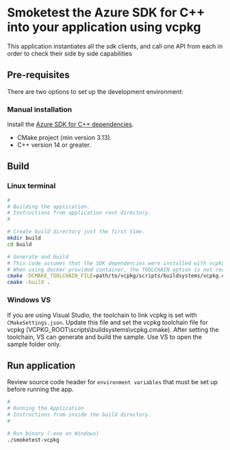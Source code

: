 # Smoketest the Azure SDK for C++ into your application using vcpkg

This application instantiates all the sdk clients, and call one API from each in order to check their side by side capabilities

## Pre-requisites

There are two options to set up the development environment:

### Manual installation

Install the [Azure SDK for C++ dependencies](https://github.com/Azure/azure-sdk-for-cpp/blob/main/CONTRIBUTING.md#third-party-dependencies).

- CMake project (min version 3.13).
- C++ version 14 or greater.

## Build

### Linux terminal

```bash
#
# Building the application.
# Instructions from application root directory.
#

# Create build directory just the first time.
mkdir build
cd build

# Generate and build
# This code assumes that the SDK dependencies were installed with vcpkg
# When using docker provided container, the TOOLCHAIN option is not required (cmake ..).
cmake -DCMAKE_TOOLCHAIN_FILE=path/to/vcpkg/scripts/buildsystems/vcpkg.cmake ..
cmake -build .
```

### Windows VS

If you are using Visual Studio, the toolchain to link vcpkg is set with `CMakeSettings.json`. Update this file and set the vcpkg toolchain file for vcpkg (VCPKG_ROOT\scripts\buildsystems\vcpkg.cmake). After setting the toolchain, VS can generate and build the sample. Use VS to open the sample folder only.

## Run application

Review source code header for `environment variables` that must be set up before running the app.

```bash
#
# Running the Application
# Instructions from inside the build directory.
#

# Run binary (.exe on Windows)
./smoketest-vcpkg
```


